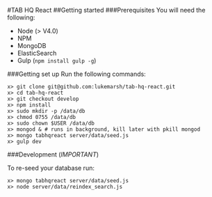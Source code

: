 #TAB HQ React
##Getting started
###Prerequisites
You will need the following:

* Node (> V4.0) 
* NPM
* MongoDB
* ElasticSearch
* Gulp (`npm install gulp -g`)

###Getting set up
Run the following commands:

    x> git clone git@github.com:lukemarsh/tab-hq-react.git
    x> cd tab-hq-react
    x> git checkout develop
    x> npm install
    x> sudo mkdir -p /data/db
    x> chmod 0755 /data/db
    x> sudo chown $USER /data/db
    x> mongod & # runs in background, kill later with pkill mongod
    x> mongo tabhqreact server/data/seed.js
    x> gulp dev

###Development (*IMPORTANT*)

To re-seed your database run:

    x> mongo tabhqreact server/data/seed.js
    x> node server/data/reindex_search.js
